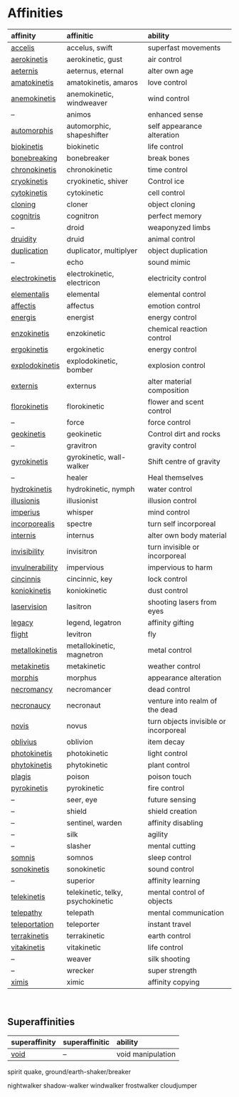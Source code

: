 # Affinities

| affinity | affinitic | ability |
| :------- | :-------- | :------ |
| [accelis](affinities/superspeed.md) | accelus, swift | superfast movements |
| [aerokinetis](affinities/aerokinetis.md) | aerokinetic, gust | air control |
| [aeternis](affinities/aeternis.md) | aeternus, eternal | alter own age |
| [amatokinetis](affinities/amatokinetis.md) | amatokinetis, amaros | love control |
| [anemokinetis](affinities/anemokinetis.md) | anemokinetic, windweaver | wind control |
| – | animos | enhanced sense |
| [automorphis](affinities/metamorphis.md) | automorphic, shapeshifter | self appearance alteration |
| [biokinetis](affinities/biokinetis.md) | biokinetic | life control |
| [bonebreaking](affinities/bonebreaking.md) | bonebreaker | break bones |
| [chronokinetis](affinities/chronokinetis.md) | chronokinetic | time control |
| [cryokinetis](affinities/cryokinetis.md) | cryokinetic, shiver | Control ice |
| [cytokinetis](affinities/cytokinetis.md) | cytokinetic | cell control |
| [cloning](affinities/cloning.md) | cloner | object cloning |
| [cognitris](affinities/cognitris.md) | cognitron | perfect memory |
| – | droid | weaponyzed limbs |
| [druidity](affinities/druidity.md) | druid | animal control |
| [duplication](affinities/duplication.md) | duplicator, multiplyer | object duplication |
| – | echo | sound mimic |
| [electrokinetis](affinities/electrokinetis.md) | electrokinetic, electricon | electricity control |
| [elementalis](affinities/elementalis.md) | elemental | elemental control |
| [affectis](affinities/affectis.md) | affectus | emotion control |
| [energis](affinities/energis.md) | energist | energy control |
| [enzokinetis](affinities/enzokinetis.md) | enzokinetic | chemical reaction control |
| [ergokinetis](affinities/ergokinetis.md) | ergokinetic | energy control |
| [explodokinetis](affinities/explodokinetis.md) | explodokinetic, bomber | explosion control |
| [externis](affinities/externis.md) | externus | alter material composition |
| [florokinetis](affinities/florokinetis.md) | florokinetic | flower and scent control |
| – | force | force control |
| [geokinetis](affinities/geokinetis.md) | geokinetic | Control dirt and rocks |
| – | gravitron | gravity control |
| [gyrokinetis](affinities/gyrokinetis.md) | gyrokinetic, wall-walker | Shift centre of gravity |
| – | healer | Heal themselves |
| [hydrokinetis](affinities/hydrokinetis.md) | hydrokinetic, nymph | water control |
| [illusionis](affinities/illusionis.md) | illusionist | illusion control |
| [imperius](affinities/imperius.md) | whisper | mind control |
| [incorporealis](affinities/incorporealis.md) | spectre | turn self incorporeal |
| [internis](affinities/internis.md) | internus | alter own body material |
| [invisibility](affinities/invisibility.md) | invisitron | turn invisible or incorporeal |
| [invulnerability](affinities/invulnerability.md) | impervious | impervious to harm |
| [cincinnis](affinities/cincinnic.md) | cincinnic, key | lock control |
| [koniokinetis](affinities/koniokinetis.md) | koniokinetic | dust control |
| [laservision](affinities/laservision.md) | lasitron | shooting lasers from eyes |
| [legacy](affinities/legacy.md) | legend, legatron | affinity gifting |
| [flight](affinities/flight.md) | levitron | fly |
| [metallokinetis](affinities/metallokinetis.md) | metallokinetic, magnetron | metal control |
| [metakinetis](affinities/metakinetis.md) | metakinetic | weather control |
| [morphis](affinities/morphis.md) | morphus | appearance alteration |
| [necromancy](affinities/necromancy.md) | necromancer | dead control |
| [necronaucy](affinities/necronaucy.md) | necronaut | venture into realm of the dead |
| [novis](affinities/novis.md) | novus | turn objects invisible or incorporeal |
| [oblivius](affinities/oblivius.md) | oblivion | item decay |
| [photokinetis](affinities/photokinetis.md) | photokinetic | light control |
| [phytokinetis](affinities/phytokinetis.md) | phytokinetic | plant control |
| [plagis](affinities/plagis.md) | poison | poison touch |
| [pyrokinetis](affinities/pyrokinetis.md) | pyrokinetic | fire control |
| – | seer, eye | future sensing |
| – | shield | shield creation |
| – | sentinel, warden | affinity disabling |
| – | silk | agility |
| – | slasher | mental cutting |
| [somnis](affinities/somnis.md) | somnos | sleep control |
| [sonokinetis](affinities/sonokinetis.md) | sonokinetic | sound control |
| – | superior | affinity learning |
| [telekinetis](affinities/telekinetis.md) | telekinetic, telky, psychokinetic | mental control of objects |
| [telepathy](affinities/telepathy.md) | telepath | mental communication |
| [teleportation](affinities/teleportation.md) | teleporter | instant travel |
| [terrakinetis](affinities/terrakinetis.md) | terrakinetic | earth control |
| [vitakinetis](affinities/vitakinetis.md) | vitakinetic | life control |
| – | weaver | silk shooting |
| – | wrecker | super strength |
| [ximis](affinities/ximic.md) | ximic | affinity copying |

<br>

## Superaffinities

| superaffinity | superaffinitic | ability |
| :------------ | :------------- | :------ |
| [void](affinities/void.md) | – | void manipulation |


spirit
quake, ground/earth-shaker/breaker

nightwalker
shadow-walker
windwalker
frostwalker
cloudjumper
